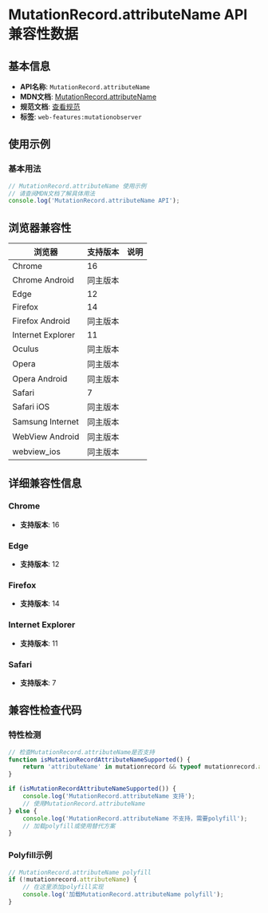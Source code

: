 # MutationRecord.attributeName API 兼容性数据

## 基本信息

- **API名称**: `MutationRecord.attributeName`
- **MDN文档**: [MutationRecord.attributeName](https://developer.mozilla.org/docs/Web/API/MutationRecord/attributeName)
- **规范文档**: [查看规范](https://dom.spec.whatwg.org/#ref-for-dom-mutationrecord-attributename②)
- **标签**: `web-features:mutationobserver`

## 使用示例

### 基本用法

```javascript
// MutationRecord.attributeName 使用示例
// 请查阅MDN文档了解具体用法
console.log('MutationRecord.attributeName API');
```

## 浏览器兼容性

| 浏览器 | 支持版本 | 说明 |
|--------|----------|------|
| Chrome | 16 |  |
| Chrome Android | 同主版本 |  |
| Edge | 12 |  |
| Firefox | 14 |  |
| Firefox Android | 同主版本 |  |
| Internet Explorer | 11 |  |
| Oculus | 同主版本 |  |
| Opera | 同主版本 |  |
| Opera Android | 同主版本 |  |
| Safari | 7 |  |
| Safari iOS | 同主版本 |  |
| Samsung Internet | 同主版本 |  |
| WebView Android | 同主版本 |  |
| webview_ios | 同主版本 |  |

## 详细兼容性信息

### Chrome

- **支持版本**: 16

### Edge

- **支持版本**: 12

### Firefox

- **支持版本**: 14

### Internet Explorer

- **支持版本**: 11

### Safari

- **支持版本**: 7

## 兼容性检查代码

### 特性检测

```javascript
// 检查MutationRecord.attributeName是否支持
function isMutationRecordAttributeNameSupported() {
    return 'attributeName' in mutationrecord && typeof mutationrecord.attributeName === 'function';
}

if (isMutationRecordAttributeNameSupported()) {
    console.log('MutationRecord.attributeName 支持');
    // 使用MutationRecord.attributeName
} else {
    console.log('MutationRecord.attributeName 不支持，需要polyfill');
    // 加载polyfill或使用替代方案
}
```

### Polyfill示例

```javascript
// MutationRecord.attributeName polyfill
if (!mutationrecord.attributeName) {
    // 在这里添加polyfill实现
    console.log('加载MutationRecord.attributeName polyfill');
}
```

